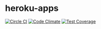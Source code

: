 heroku-apps
===========

[![Circle CI](https://circleci.com/gh/heroku/heroku-apps.svg?style=svg)](https://circleci.com/gh/heroku/heroku-apps)
[![Code Climate](https://codeclimate.com/github/heroku/heroku-cli-util/badges/gpa.svg)](https://codeclimate.com/github/heroku/heroku-cli-util)
[![Test Coverage](https://codeclimate.com/github/heroku/heroku-cli-util/badges/coverage.svg)](https://codeclimate.com/github/heroku/heroku-cli-util/coverage)
